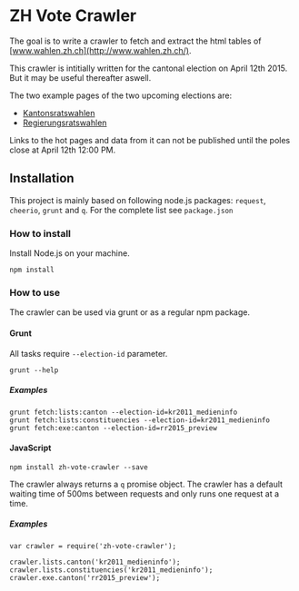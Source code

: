 # ZH Vote Crawler

The goal is to write a crawler to fetch and extract the html tables of [www.wahlen.zh.ch](http://www.wahlen.zh.ch/).

This crawler is intitially written for the cantonal election on April 12th 2015. But it may be useful thereafter aswell.

The two example pages of the two upcoming elections are:
- [Kantonsratswahlen](http://www.wahlen.zh.ch/wahlen/kr2011_medieninfo/viewer.php?menu=listen_kanton)
- [Regierungsratswahlen](http://www.wahlen.zh.ch/wahlen/rr2015_preview/viewer.php?table=kandkanton)

Links to the hot pages and data from it can not be published until the poles close at April 12th 12:00 PM.

## Installation

This project is mainly based on following node.js packages: `request`, `cheerio`, `grunt` and `q`. For the complete list see `package.json`

### How to install

Install Node.js on your machine.

```
npm install
```

### How to use

The crawler can be used via grunt or as a regular npm package.

#### Grunt

All tasks require `--election-id` parameter.

```
grunt --help
```

##### Examples

```
grunt fetch:lists:canton --election-id=kr2011_medieninfo
grunt fetch:lists:constituencies --election-id=kr2011_medieninfo
grunt fetch:exe:canton --election-id=rr2015_preview
```

#### JavaScript

```
npm install zh-vote-crawler --save
```

The crawler always returns a `q` promise object. The crawler has a default waiting time of 500ms between requests and only runs one request at a time.

##### Examples

```
var crawler = require('zh-vote-crawler');

crawler.lists.canton('kr2011_medieninfo');
crawler.lists.constituencies('kr2011_medieninfo');
crawler.exe.canton('rr2015_preview');
```

